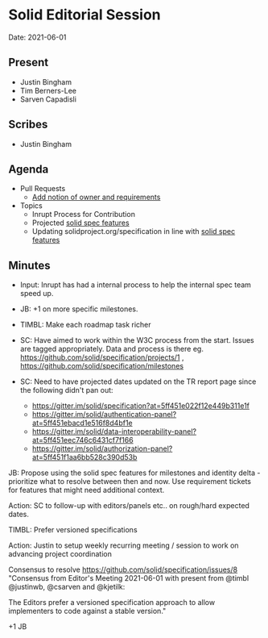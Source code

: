 # Solid Editorial Session
Date: 2021-06-01

## Present

* Justin Bingham
* Tim Berners-Lee
* Sarven Capadisli

## Scribes

- Justin Bingham

## Agenda

- Pull Requests
    - [Add notion of owner and requirements](https://github.com/solid/specification/pull/264)
- Topics
    - Inrupt Process for Contribution
    - Projected [solid spec features](https://docs.google.com/spreadsheets/d/1OyNfITZgptXD-U1DmWeW5sEW3joO9yqziriV1WRR4C8/edit?usp=sharing)
    - Updating solidproject.org/specification in line with [solid spec features](https://docs.google.com/spreadsheets/d/1OyNfITZgptXD-U1DmWeW5sEW3joO9yqziriV1WRR4C8/edit?usp=sharing)

## Minutes

- Input: Inrupt has had a internal process to help the internal spec team speed up.

- JB: +1 on more specific milestones.

- TIMBL: Make each roadmap task richer

- SC: Have aimed to work within the W3C process from the start. Issues are tagged appropriately. Data and process is there eg. https://github.com/solid/specification/projects/1 , https://github.com/solid/specification/milestones

- SC: Need to have projected dates updated on the TR report page since the following didn't pan out:
    - https://gitter.im/solid/specification?at=5ff451e022f12e449b311e1f
    - https://gitter.im/solid/authentication-panel?at=5ff451ebacd1e516f8d4bf1e
    - https://gitter.im/solid/data-interoperability-panel?at=5ff451eec746c6431cf7f166
    - https://gitter.im/solid/authorization-panel?at=5ff451f1aa6bb528c390d53b

JB: Propose using the solid spec features for milestones and identity delta - prioritize what to resolve between then and now. Use requirement tickets for features that might need additional context.

Action: SC to follow-up with editors/panels etc.. on rough/hard expected dates.

TIMBL: Prefer versioned specifications

Action: Justin to setup weekly recurring meeting / session to work on advancing project coordination

Consensus to resolve https://github.com/solid/specification/issues/8
"Consensus from Editor's Meeting 2021-06-01 with present from @timbl @justinwb, @csarven and @kjetilk:

The Editors prefer a versioned specification approach to allow implementers to code against a stable version."

+1 JB
